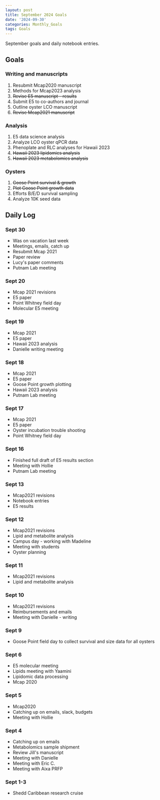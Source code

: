 ```yaml
---
layout: post
title: September 2024 Goals
date: '2024-09-30'
categories: Monthly_Goals
tags: Goals
---
```


September goals and daily notebook entries. 

## Goals  

### Writing and manuscripts 
              
1. Resubmit Mcap2020 manuscript
2. Methods for Mcap2023 analysis
3. ~~Revise E5 manuscript - results~~
4. Submit E5 to co-authors and journal
5. Outline oyster LCO manuscript 
6. ~~Revise Mcap2021 manuscript~~

### Analysis

1. E5 data science analysis 
2. Analyze LCO oyster qPCR data
3. Phenoplate and RLC analyses for Hawaii 2023
4. ~~Hawaii 2023 lipidomics analysis~~
5. ~~Hawaii 2023 metabolomics analysis~~ 

### Oysters 
 
1. ~~Goose Point survival & growth~~
2. ~~Plot Goose Point growth data~~ 
3. Efforts B/E/D survival sampling 
4. Analyze 10K seed data 

## **Daily Log**   

### Sept 30 

- Was on vacation last week
- Meetings, emails, catch up
- Resubmit Mcap 2021
- Paper review 
- Lucy's paper comments
- Putnam Lab meeting 

### Sept 20

- Mcap 2021 revisions
- E5 paper
- Point Whitney field day 
- Molecular E5 meeting

### Sept 19 

- Mcap 2021
- E5 paper
- Hawaii 2023 analysis 
- Danielle writing meeting

### Sept 18 

- Mcap 2021
- E5 paper
- Goose Point growth plotting 
- Hawaii 2023 analysis 
- Putnam Lab meeting

### Sept 17 

- Mcap 2021
- E5 paper
- Oyster incubation trouble shooting 
- Point Whitney field day 

### Sept 16 

- Finished full draft of E5 results section
- Meeting with Hollie
- Putnam Lab meeting

### Sept 13 

- Mcap2021 revisions
- Notebook entries 
- E5 results 

### Sept 12 

- Mcap2021 revisions
- Lipid and metabolite analysis
- Campus day - working with Madeline 
- Meeting with students 
- Oyster planning

### Sept 11

- Mcap2021 revisions
- Lipid and metabolite analysis

### Sept 10 

- Mcap2021 revisions
- Reimbursements and emails
- Meeting with Danielle - writing  

### Sept 9 

- Goose Point field day to collect survival and size data for all oysters

### Sept 6 

- E5 molecular meeting
- Lipids meeting with Yaamini
- Lipidomic data processing
- Mcap 2020

### Sept 5 

- Mcap2020
- Catching up on emails, slack, budgets 
- Meeting with Hollie 

### Sept 4

- Catching up on emails
- Metabolomics sample shipment
- Review Jill's manuscript
- Meeting with Danielle 
- Meeting with Eric C. 
- Meeting with Aixa PRFP

### Sept 1-3  

- Shedd Caribbean research cruise 
